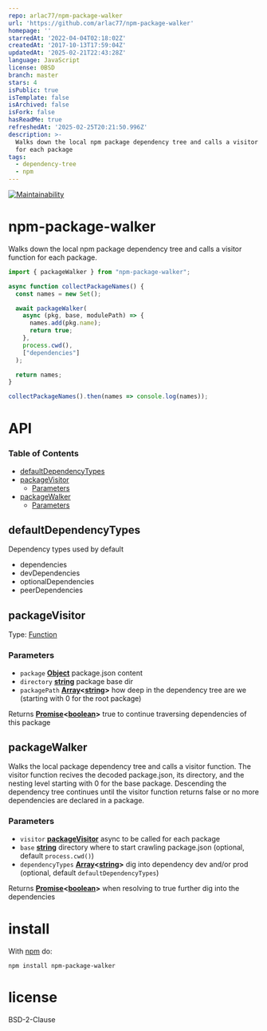 ```yaml
---
repo: arlac77/npm-package-walker
url: 'https://github.com/arlac77/npm-package-walker'
homepage: ''
starredAt: '2022-04-04T02:18:02Z'
createdAt: '2017-10-13T17:59:04Z'
updatedAt: '2025-02-21T22:43:28Z'
language: JavaScript
license: 0BSD
branch: master
stars: 4
isPublic: true
isTemplate: false
isArchived: false
isFork: false
hasReadMe: true
refreshedAt: '2025-02-25T20:21:50.996Z'
description: >-
  Walks down the local npm package dependency tree and calls a visitor function
  for each package
tags:
  - dependency-tree
  - npm
---
```


[![Maintainability](undefined)](undefined)

# npm-package-walker

Walks down the local npm package dependency tree and calls a visitor function
for each package.

<!-- skip-example -->

```js
import { packageWalker } from "npm-package-walker";

async function collectPackageNames() {
  const names = new Set();

  await packageWalker(
    async (pkg, base, modulePath) => {
      names.add(pkg.name);
      return true;
    },
    process.cwd(),
    ["dependencies"]
  );

  return names;
}

collectPackageNames().then(names => console.log(names));
```

# API

<!-- Generated by documentation.js. Update this documentation by updating the source code. -->

### Table of Contents

*   [defaultDependencyTypes](#defaultdependencytypes)
*   [packageVisitor](#packagevisitor)
    *   [Parameters](#parameters)
*   [packageWalker](#packagewalker)
    *   [Parameters](#parameters-1)

## defaultDependencyTypes

Dependency types used by default

*   dependencies
*   devDependencies
*   optionalDependencies
*   peerDependencies

## packageVisitor

Type: [Function](https://developer.mozilla.org/docs/Web/JavaScript/Reference/Statements/function)

### Parameters

*   `package` **[Object](https://developer.mozilla.org/docs/Web/JavaScript/Reference/Global_Objects/Object)** package.json content
*   `directory` **[string](https://developer.mozilla.org/docs/Web/JavaScript/Reference/Global_Objects/String)** package base dir
*   `packagePath` **[Array](https://developer.mozilla.org/docs/Web/JavaScript/Reference/Global_Objects/Array)<[string](https://developer.mozilla.org/docs/Web/JavaScript/Reference/Global_Objects/String)>** how deep in the dependency tree are we (starting with 0 for the root package)

Returns **[Promise](https://developer.mozilla.org/docs/Web/JavaScript/Reference/Global_Objects/Promise)<[boolean](https://developer.mozilla.org/docs/Web/JavaScript/Reference/Global_Objects/Boolean)>** true to continue traversing dependencies of this package

## packageWalker

Walks the local package dependency tree and calls a visitor function.
The visitor function recives the decoded package.json, its directory, and the nesting level starting with 0 for the base package.
Descending the dependency tree continues until the visitor function returns false or no more dependencies
are declared in a package.

### Parameters

*   `visitor` **[packageVisitor](#packagevisitor)** async to be called for each package
*   `base` **[string](https://developer.mozilla.org/docs/Web/JavaScript/Reference/Global_Objects/String)** directory where to start crawling package.json (optional, default `process.cwd()`)
*   `dependencyTypes` **[Array](https://developer.mozilla.org/docs/Web/JavaScript/Reference/Global_Objects/Array)<[string](https://developer.mozilla.org/docs/Web/JavaScript/Reference/Global_Objects/String)>** dig into dependency dev and/or prod (optional, default `defaultDependencyTypes`)

Returns **[Promise](https://developer.mozilla.org/docs/Web/JavaScript/Reference/Global_Objects/Promise)<[boolean](https://developer.mozilla.org/docs/Web/JavaScript/Reference/Global_Objects/Boolean)>** when resolving to true further dig into the dependencies

# install

With [npm](http://npmjs.org) do:

```shell
npm install npm-package-walker
```

# license

BSD-2-Clause
